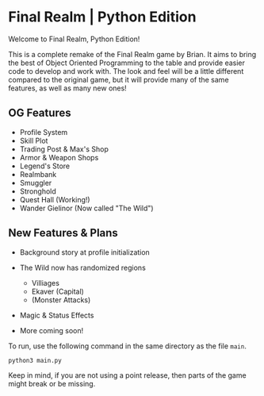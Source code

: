 # Final Realm | Python Edition

Welcome to Final Realm, Python Edition!

This is a complete remake of the Final Realm game by Brian. It aims to bring
the best of Object Oriented Programming to the table and provide easier code
to develop and work with. The look and feel will be a little different compared
to the original game, but it will provide many of the same features, as well
as many new ones!

## OG Features

- Profile System
- Skill Plot
- Trading Post & Max's Shop
- Armor & Weapon Shops
- Legend's Store
- Realmbank
- Smuggler
- Stronghold
- Quest Hall (Working!)
- Wander Gielinor (Now called "The Wild")

## New Features & Plans

- Background story at profile initialization

- The Wild now has randomized regions
    - Villiages
    - Ekaver (Capital)
    - (Monster Attacks)

- Magic & Status Effects

- More coming soon!

To run, use the following command in the same directory as the file `main`.

`python3 main.py`

Keep in mind, if you are not using a point release, then parts of the game might break or be missing.
